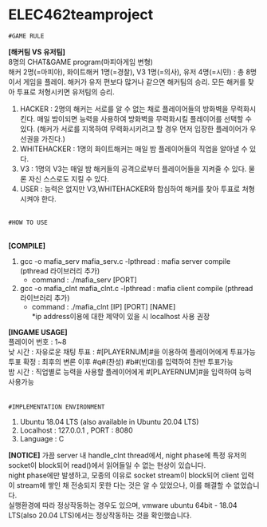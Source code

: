 # ELEC462teamproject

<code>#GAME RULE</code><br>


**[해커팀 VS 유저팀]**<br>
8명의 CHAT&GAME program(마피아게임 변형)<br>
해커 2명(=마피아), 화이트해커 1명(=경찰), V3 1명(=의사), 유저 4명(=시민) : 총 8명이서 게임을 플레이. 해커가 유저 편보다 많거나 같으면 해커팀의 승리. 모든 해커를 찾아 투표로 처형시키면 유저팀의 승리.
1. HACKER : 2명의 해커는 서로를 알 수 없는 채로 플레이어들의 방화벽을 무력화시킨다. 매일 밤이되면 능력을 사용하여 방화벽을 무력화시킬 플레이어를 선택할 수 있다.
(해커가 서로를 지목하여 무력화시키려고 할 경우 먼저 입장한 플레이어가 우선권을 가진다.)
2. WHITEHACKER : 1명의 화이트해커는 매일 밤 플레이어들의 직업을 알아낼 수 있다.
3. V3 : 1명의 V3는 매일 밤 해커들의 공격으로부터 플레이어들을 지켜줄 수 있다. 물론 자신 스스로도 지킬 수 있다.
4. USER : 능력은 없지만 V3,WHITEHACKER와 합심하여 해커를 찾아 투표로 처형시켜야 한다.

<br>
<code>#HOW TO USE</code>
<br>
<br>

**[COMPILE]**
<br>
  1. gcc -o mafia_serv mafia_serv.c -lpthread  : mafia server compile (pthread 라이브러리 추가)<br>
     - command : ./mafia_serv [PORT]<br>
  2. gcc -o mafia_clnt mafia_clnt.c -lpthread : mafia client compile (pthread 라이브러리 추가)<br>
     - command : ./mafia_clnt [IP] [PORT] [NAME]<br>
    *ip address이용에 대한 제약이 있을 시 localhost 사용 권장
                                                  
**[INGAME USAGE]**<br>
플레이어 번호 : 1~8<br>
낮 시간 : 자유로운 채팅
투표 : #[PLAYERNUM]#을 이용하여 플레이어에게 투표가능<br>
투표 확정 : 최후의 변론 이후 #q#(찬성) #b#(반대)를 입력하여 찬반 투표가능<br>
밤 시간 : 직업별로 능력을 사용할 플레이어에게 #[PLAYERNUM]#을 입력하여 능력 사용가능<br>
<br>
<br>
<code>#IMPLEMENTATION ENVIRONMENT</code>
<br>
1. Ubuntu 18.04 LTS (also available in Ubuntu 20.04 LTS)
2. Localhost : 127.0.0.1 , PORT : 8080
3. Language : C

**[NOTICE]**
가끔 server 내 handle_clnt thread에서, night phase에 특정 유저의 socket이 block되어 read()에서 읽어들일 수 없는 현상이 있습니다. <br>
night phase에만 발생하고, 모종의 이유로 socket stream이 block되어 client 입력이 stream에 쌓인 채 전송되지 못한 다는 것은 알 수 있었으나, 이를 해결할 수 없었습니다. <br>
실행환경에 따라 정상작동하는 경우도 있으며, vmware ubuntu 64bit - 18.04 LTS(also 20.04 LTS)에서는 정상작동하는 것을 확인했습니다.
